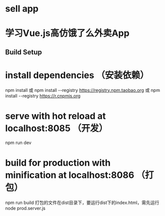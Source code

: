 # sell app
# 学习Vue.js高仿饿了么外卖App


## Build Setup

# install dependencies （安装依赖）
npm install 或 npm install --registry https://registry.npm.taobao.org 或 npm install --registry https://r.cnpmjs.org

# serve with hot reload at localhost:8085 （开发）
npm run dev

# build for production with minification at localhost:8086 （打包）
npm run build
打包的文件在dist目录下，要运行dist下的index.html，需先运行node prod.server.js